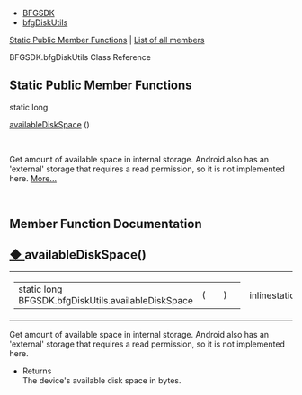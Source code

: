   - [BFGSDK](namespace_b_f_g_s_d_k.html)
  - [bfgDiskUtils](class_b_f_g_s_d_k_1_1bfg_disk_utils.html)

[Static Public Member Functions](#pub-static-methods) | [List of all
members](class_b_f_g_s_d_k_1_1bfg_disk_utils-members.html)

BFGSDK.bfgDiskUtils Class Reference

##  Static Public Member Functions

static long 

[availableDiskSpace](class_b_f_g_s_d_k_1_1bfg_disk_utils.html#af0e78846a4941a818db2b629aa7eb24e)
()

 

Get amount of available space in internal storage. Android also has an
'external' storage that requires a read permission, so it is not
implemented here.
[More...](class_b_f_g_s_d_k_1_1bfg_disk_utils.html#af0e78846a4941a818db2b629aa7eb24e)  

 

## Member Function Documentation

## [◆ ](#af0e78846a4941a818db2b629aa7eb24e)availableDiskSpace()

<table>
<colgroup>
<col/>
<col/>
</colgroup>
<tbody>
<tr class="odd">
<td><table>
<tbody>
<tr class="odd">
<td>static long BFGSDK.bfgDiskUtils.availableDiskSpace</td>
<td>(</td>
<td></td>
<td>)</td>
<td></td>
</tr>
</tbody>
</table></td>
<td><span class="mlabels"><span class="mlabel">inline</span><span class="mlabel">static</span></span></td>
</tr>
</tbody>
</table>

Get amount of available space in internal storage. Android also has an
'external' storage that requires a read permission, so it is not
implemented here.

  - Returns  
    The device's available disk space in bytes.
